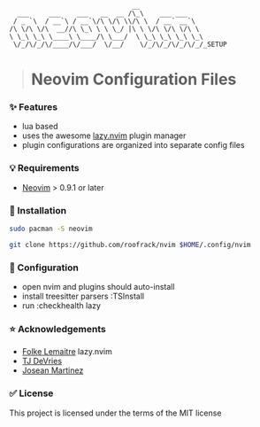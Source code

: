                                    __
      ___     ___    ___   __  __ /\_\    ___ ___
     / _ `\  / __`\ / __`\/\ \/\ \\/\ \  / __` __`\
    /\ \/\ \/\  __//\ \_\ \ \ \_/ |\ \ \/\ \/\ \/\ \
    \ \_\ \_\ \____\ \____/\ \___/  \ \_\ \_\ \_\ \_\
     \/_/\/_/\/____/\/___/  \/__/    \/_/\/_/\/_/\/_/_SETUP

># Neovim Configuration Files

### :sparkles: Features

- lua based 
- uses the  awesome [lazy.nvim](https://github.com/folke/lazy.nvim) plugin manager
- plugin configurations are organized into separate config files

### :bulb: Requirements

- [Neovim](https://neovim.io) > 0.9.1 or later

### :construction: Installation

```sh
sudo pacman -S neovim
```
```sh
git clone https://github.com/roofrack/nvim $HOME/.config/nvim
```

### :wrench: Configuration

- open nvim and plugins should auto-install
- install treesitter parsers :TSInstall
- run :checkhealth lazy 

### :star: Acknowledgements

- [Folke Lemaitre](https://github/folke)  lazy.nvim  
- [TJ DeVries](https://github/tjdevries)   
- [Josean Martinez](https://www.youtube.com/@joseanmartinez)

### :white_check_mark: License

This project is licensed under the terms of the MIT license


